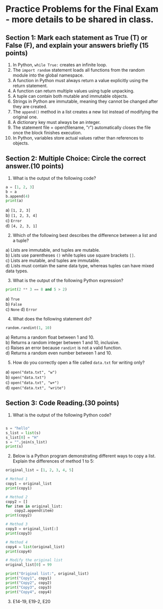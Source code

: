 # Practice Problems for the Final Exam - more details to be shared in class.

## Section 1: Mark each statement as True (T) or False (F), and explain your answers briefly (15 points)

1. In Python, `while True:` creates an infinite loop.
2. The `import random` statement loads all functions from the random module into the global namespace. 
3. A function in Python must always return a value explicitly using the return statement.
4. A function can return multiple values using tuple unpacking.
5. A tuple can contain both mutable and immutable objects.
6. Strings in Python are immutable, meaning they cannot be changed after they are created.
7. The `append()` method in a list creates a new list instead of modifying the original one.
8. A dictionary key must always be an integer.
9. The statement file = open(filename, "r") automatically closes the file once the block finishes execution.
10. In Python, variables store actual values rather than references to objects.

## Section 2: Multiple Choice: Circle the correct answer.(10 points)
1. What is the output of the following code?
 ```python
 a = [1, 2, 3]
 b = a
 b.append(4)
 print(a)

 ```
  a) `[1, 2, 3]`  
  b) `[1, 2, 3, 4]`  
  c) `Error`  
  d) `[4, 2, 3, 1]`
  
2. Which of the following best describes the difference between a list and a tuple?

a) Lists are immutable, and tuples are mutable.  
b) Lists use parentheses `()` while tuples use square brackets `[]`.  
c) Lists are mutable, and tuples are immutable.  
d) Lists must contain the same data type, whereas tuples can have mixed data types.

3. What is the output of the following Python expression?
 ```python
print(2 ** 3 == 8 and 5 > 2)
```
 a) `True`  
 b) `False`  
 c) `None` 
 d) `Error`

4. What does the following statement do?
 ```python
 random.randint(1, 10)
 ```
 a) Returns a random float between 1 and 10.  
 b) Returns a random integer between 1 and 10, inclusive.  
 c) Raises an error because `randint` is not a valid function.  
 d) Returns a random even number between 1 and 10.  


5. How do you correctly open a file called `data.txt` for writing only?
   
 a) `open("data.txt", "w")`  
 b) `open("data.txt")`  
 c) `open("data.txt", "w+")`  
 d) `open("data.txt", "write")`  

## Section 3: Code Reading.(30 points)
1. What is the output of the following Python code?

 ```python

 s = "hello"
 s_list = list(s)  
 s_list[0] = "H"   
 s = "".join(s_list)  
 print(s) 

 ```

2. Below is a Python program demonstrating different ways to copy a list. Explain the differences of method 1 to 5:
```python
original_list = [1, 2, 3, 4, 5]

# Method 1
copy1 = original_list
print(copy1)

# Method 2
copy2 = []
for item in original_list:
    copy2.append(item)
print(copy2)

# Method 3
copy3 = original_list[:]
print(copy3)

# Method 4
copy4 = list(original_list)
print(copy4)

# Modify the original list
original_list[0] = 99

print("Original list:", original_list)
print("Copy1", copy1)
print("Copy2", copy2)
print("Copy3", copy3)
print("Copy4", copy4) 
 ```

3. E14-19, E19-2, E20


 






